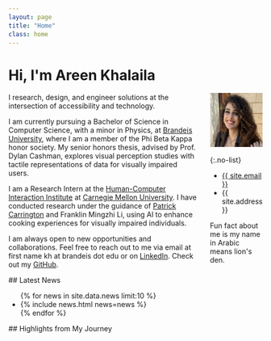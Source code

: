 ```yaml
---
layout: page
title: "Home"
class: home
---
```


# Hi, I'm Areen Khalaila

<div class="columns" markdown="1">

<div class="intro" markdown="1">
I research, design, and engineer solutions at the intersection of accessibility and technology.

I am currently pursuing a Bachelor of Science in Computer Science, with a minor in Physics, at [Brandeis University](https://www.brandeis.edu/), where I am a member of the Phi Beta Kappa honor society. My senior honors thesis, advised by Prof. Dylan Cashman, explores visual perception studies with tactile representations of data for visually impaired users.

I am a Research Intern at the [Human-Computer Interaction Institute](https://hcii.cmu.edu/) at [Carnegie Mellon University](https://www.cmu.edu/). I have conducted research under the guidance of [Patrick Carrington](https://www.patrickcarrington.com/) and Franklin Mingzhi Li, using AI to enhance cooking experiences for visually impaired individuals. 

I am always open to new opportunities and collaborations. Feel free to reach out to me via email at first name kh at brandeis dot edu or on [LinkedIn](https://www.linkedin.com/in/areenkh). Check out my [GitHub](https://github.com/areenkh).

<!-- Upcoming: Adobe, Atlassian?, Highcharts, UW-Madison's WGNHS, ?? -->

</div>

<div class="me" markdown="1">
<picture>
  <source srcset='images/areenkh.png' type='image/png' />
  <img
    src='images/areenkh.png'
    alt="this is me smiling, wearing a white top and a black blazer on top">
</picture>

{:.no-list}
* <a href="mailto:{{ site.email }}">{{ site.email }}</a>
* {{ site.address }}
<p>Fun fact about me is my name <br>
in Arabic means lion's den.</p>
</div>

</div>

<!-- ## Featured <a href="{{ "/projects/" | relative_url }}">Projects</a>

<div class="featured-projects">
  {% assign sorted_projects = site.data.projects | sort: 'highlight' %}
  {% for project in sorted_projects %}
    {% if project.highlight %}
      {% include project.html project=project %}
    {% endif %}
  {% endfor %}
</div>
<a href="{{ "/projects/" | relative_url }}" class="button">
  <i class="fas fa-chevron-circle-right"></i>
  Show More Projects
</a> -->

<!-- ## Featured <a href="{{ "/publications/" | relative_url }}">Publications</a>

<div class="featured-publications">
  {% assign sorted_publications = site.publications | sort: 'year' | reverse %}
  {% for pub in sorted_publications %}
    {% if pub.highlight %}
      <a href="{{ pub.html }}" class="publication">
        <strong>{{ pub.title }}</strong>
        <span class="authors">{% for author in pub.authors %}{{ author }}{% unless forloop.last %}, {% endunless %}{% endfor %}</span>.
        <i>{% if pub.venue %}{{ pub.venue }}, {% endif %}{{ pub.year }}</i>.
        {% for award in pub.awards %}<br/><span class="award"><i class="fas fa-{% if award == "Best Paper Award" %}trophy{% else %}award{% endif %}" aria-hidden="true"></i> {{ award }}</span>{% endfor %}
      </a>
    {% endif %}
  {% endfor %}
</div>

<a href="{{ "/publications/" | relative_url }}" class="button">
  <i class="fas fa-chevron-circle-right"></i>
  Show All Publications
</a> -->

<!-- ## My background

<div class="intro" markdown="1">

In 2021, I came to the United States as an international student to pursue an undergraduate degree at [Brandeis University](https://www.brandeis.edu/) in the Boston area. My passion for computer science began in eighth grade, learning to code in C# and later expanding into web development with ASP.NET. Recognizing my achievements, Brandeis awarded me a prestigious full-ride scholarship, which is given to 1 student every 4 years.

Thanks to my strong coding background, I became a teaching assistant in my first year at Brandeis. I am now a Head Teaching Assistant and lead weekly recitations while managing grading tasks and coordinating with other TAs.

At the Brandeis Visual Analytics Lab, under the guidance of Professor Dylan Cashman, we work on research focusing on visual perception studies with tactile data for visually impaired users. Additionally, I am a student researcher at the [Human-Computer Interaction Institute](https://hcii.cmu.edu/) at [Carnegie Mellon University](https://www.cmu.edu/). At the AXLE Lab, under the guidance of [Patrick Carrington](https://www.patrickcarrington.com/), I research assistive technology to enhance cooking experiences for visually impaired individuals. -->

<!-- Upcoming: Adobe, Atlassian?, Highcharts, UW-Madison's WGNHS, ?? -->


<!-- </div> -->

<div class="news-travel" markdown="1">

<div class="news" markdown="1">
## Latest News

<ul>
{% for news in site.data.news limit:10 %}
  <li>{% include news.html news=news %}</li>
{% endfor %}
</ul>

</div>
</div>

<div class="journey-pics" markdown="1">
<div class="journey" markdown="1">
## Highlights from My Journey

<!-- <div class="photo-grid"> -->
  <!-- <div class="photo-container">
    <img src="{{ '/images/journey/IMG_4147.PNG' | relative_url }}" alt="Poster Presentation">
    <div class="overlay">Final Poster Presentation at CMU HCII REU 2024</div>
  </div> -->
  <!-- <div class="photo-container">
    <img src="{{ '/images/journey/brandies_urcc.png' | relative_url }}" alt="Conference Talk">
    <div class="overlay">Brandeis URCC Research Symposium 2024</div>
  </div> -->
  <!-- <div class="photo-container">
    <img src="{{ '/images/journey/IMG_0974.JPG' | relative_url }}" alt="Graduation Ceremony">
    <div class="overlay">High School Graduation</div>
  </div> -->
  <!-- <div class="photo-container">
    <img src="{{ '/images/journey/1718582117115.jpeg' | relative_url }}" alt="CMU HCII REU First Day">
    <div class="overlay">CMU HCII REU Orientation</div>
  </div>
  <div class="photo-container">
    <img src="{{ '/images/journey/IMG_1248.JPG' | relative_url }}" alt="Coding Camp in 2021">
    <div class="overlay">Coding Camp in 2021</div>
  </div> -->
  <!-- Add more photos as needed -->
<!-- </div> -->
<!-- </div> -->

<!-- <div class="travel" markdown="1">
## Latest Visits

<table>
<tbody>
{% assign future_travel = site.data.travel | where_exp:'item','item.start == null' %}
{% for travel in future_travel %}
  {% include travel.html travel=travel %}
{% endfor %}
{% assign sorted_travel = site.data.travel | where_exp:'item','item.start' | sort: 'start' | reverse %}
{% for travel in sorted_travel limit:10 %}
  {% include travel.html travel=travel %}
{% endfor %}
</tbody>
</table>

</div> -->

</div>
